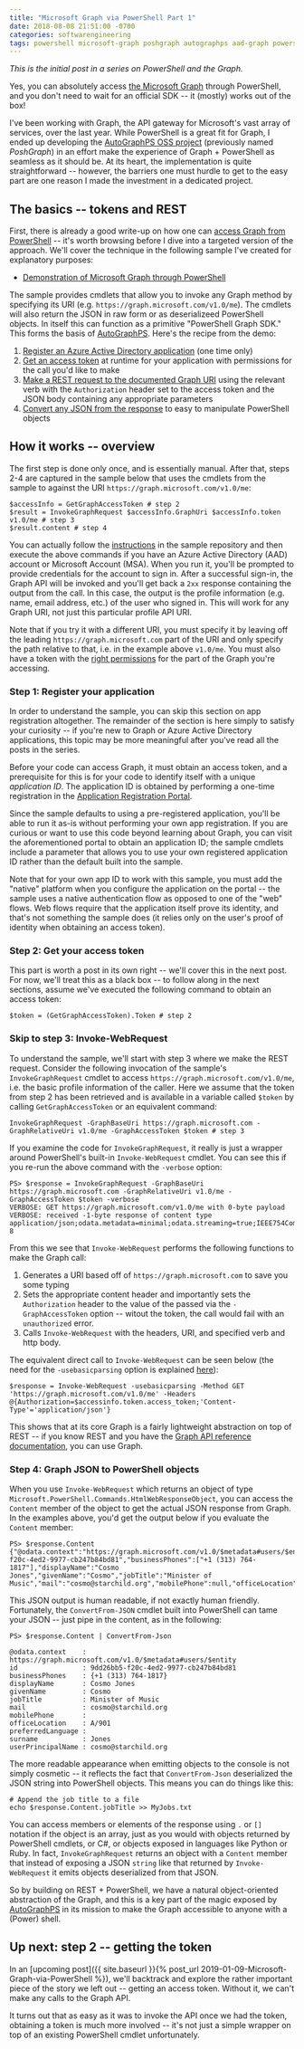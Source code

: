 ```yaml
---
title: "Microsoft Graph via PowerShell Part 1"
date: 2018-08-08 21:51:00 -0700
categories: softwarengineering
tags: powershell microsoft-graph poshgraph autographps aad-graph powershell-graph msgraph azure
---
```

*This is the initial post in a series on PowerShell and the Graph.*

Yes, you can absolutely access [the Microsoft Graph](https://graph.microsoft.io) through PowerShell, and you don't need to wait for an official SDK -- it (mostly) works out of the box!

I've been working with Graph, the API gateway for Microsoft's vast array of services, over the last year. While PowerShell is a great fit for Graph, I ended up developing the [AutoGraphPS OSS project](https://github.com/adamedx/autographps) (previously named *PoshGraph*) in an effort make the experience of Graph + PowerShell as seamless as it should be. At its heart, the implementation is quite straightforward -- however, the barriers one must hurdle to get to the easy part are one reason I made the investment in a dedicated project.

## The basics -- tokens and REST
First, there is already a good write-up on how one can [access Graph from PowerShell](https://blog.kloud.com.au/2016/09/13/leveraging-the-microsoft-graph-api-with-powershell-and-oauth-2-0/) -- it's worth browsing before I dive into a targeted version of the approach. We'll cover the technique in the following sample I've created for explanatory purposes:

* [Demonstration of Microsoft Graph through PowerShell](https://github.com/adamedx/PowerShellGraphDemo)

The sample provides cmdlets that allow you to invoke any Graph method by specifying its URI (e.g. `https://graph.microsoft.com/v1.0/me`). The cmdlets will also return the JSON in raw form or as deserializeed PowerShell objects. In itself this can function as a primitive "PowerShell Graph SDK." This forms the basis of [AutoGraphPS](https://github.com/adamedx/autographps). Here's the recipe from the demo:

1. [Register an Azure Active Directory application](https://apps.dev.microsoft.com) (one time only)
2. [Get an access token](https://github.com/adamedx/PowerShellGraphDemo/blob/133a1e0c2859abc8bcf31da3ce9c9372f2eb4dd3/PowerShellGraphDemo.ps1#L226) at runtime for your application with permissions for the call you'd like to make
3. [Make a REST request to the documented Graph URI](https://github.com/adamedx/PowerShellGraphDemo/blob/133a1e0c2859abc8bcf31da3ce9c9372f2eb4dd3/PowerShellGraphDemo.ps1#L227) using the relevant verb with the `Authorization` header set to the access token and the JSON body containing any appropriate parameters
4. [Convert any JSON from the response](https://github.com/adamedx/PowerShellGraphDemo/blob/133a1e0c2859abc8bcf31da3ce9c9372f2eb4dd3/PowerShellGraphDemo.ps1#L228) to easy to manipulate PowerShell objects

## How it works -- overview
The first step is done only once, and is essentially manual. After that, steps 2-4 are captured in the sample below that uses the cmdlets from the sample to against the URI `https://graph.microsoft.com/v1.0/me`:

```
$accessInfo = GetGraphAccessToken # step 2
$result = InvokeGraphRequest $accessInfo.GraphUri $accessInfo.token v1.0/me # step 3
$result.content # step 4
```

You can actually follow the [instructions](https://github.com/adamedx/PowerShellGraphDemo/blob/master/README.md) in the sample repository and then execute the above commands if you have an Azure Active Directory (AAD) account or Microsoft Account (MSA). When you run it, you'll be prompted to provide credentials for the account to sign in. After a successful sign-in, the Graph API will be invoked and you'll get back a `2xx` response containing the output from the call. In this case, the output is the profile information (e.g. name, email address, etc.) of the user who signed in. This will work for any Graph URI, not just this particular profile API URI.

Note that if you try it with a different URI, you must specify it by leaving off the leading `https://graph.microsoft.com` part of the URI and only specify the path relative to that, i.e. in the example above `v1.0/me`. You must also have a token with the [right permissions](https://developer.microsoft.com/en-us/graph/docs/concepts/permissions_reference) for the part of the Graph you're accessing.

### Step 1: Register your application
In order to understand the sample, you can skip this section on app registration altogether. The remainder of the section is here simply to satisfy your curiosity -- if you're new to Graph or Azure Active Directory applications, this topic may be more meaningful after you've read all the posts in the series.

Before your code can access Graph, it must obtain an access token, and a prerequisite for this is for your code to identify itself with a unique *application ID*. The application ID is obtained by performing a one-time registration in the [Application Registration Portal](https://graph.microsoft.com).

Since the sample defaults to using a pre-registered application, you'll be able to run it as-is without performing your own app registration. If you are curious or want to use this code beyond learning about Graph, you can visit the aforementioned portal to obtain an application ID; the sample cmdlets include a parameter that allows you to use your own registered application ID rather than the default built into the sample.

Note that for your own app ID to work with this sample, you must add the "native" platform when you configure the application on the portal -- the sample uses a native authentication flow as opposed to one of the "web" flows. Web flows require that the application itself prove its identity, and that's not something the sample does (it relies only on the user's proof of identity when obtaining an access token).

### Step 2: Get your access token
This part is worth a post in its own right -- we'll cover this in the next post. For now, we'll treat this as a black box -- to follow along in the next sections, assume we've executed the following command to obtain an access token:

```
$token = (GetGraphAccessToken).Token # step 2
```

### Skip to step 3: Invoke-WebRequest

To understand the sample, we'll start with step 3 where we make the REST request. Consider the following invocation of the sample's `InvokeGraphRequest` cmdlet to access `https://graph.microsoft.com/v1.0/me`, i.e. the basic profile information of the caller. Here we assume that the token from step 2 has been retrieved and is available in a variable called `$token` by calling `GetGraphAccessToken` or an equivalent command:

```
InvokeGraphRequest -GraphBaseUri https://graph.microsoft.com -GraphRelativeUri v1.0/me -GraphAccessToken $token # step 3
```

If you examine the code for `InvokeGraphRequest`, it really is just a wrapper around PowerShell's built-in `Invoke-WebRequest` cmdlet. You can see this if you re-run the above command with the `-verbose` option:

```
PS> $response = InvokeGraphRequest -GraphBaseUri https://graph.microsoft.com -GraphRelativeUri v1.0/me -GraphAccessToken $token -verbose
VERBOSE: GET https://graph.microsoft.com/v1.0/me with 0-byte payload
VERBOSE: received -1-byte response of content type
application/json;odata.metadata=minimal;odata.streaming=true;IEEE754Compatible=false;charset=utf-8
```

From this we see that `Invoke-WebRequest` performs the following functions to make the Graph call:

1. Generates a URI based off of `https://graph.microsoft.com` to save you some typing
2. Sets the appropriate content header and importantly sets the `Authorization` header to the value of the passed via the  `-GraphAccessToken` option -- witout the token, the call would fail with an `unauthorized` error.
3. Calls `Invoke-WebRequest` with the headers, URI, and specified verb and http body.

The equivalent direct call to `Invoke-WebRequest` can be seen below (the need for the `-usebasicparsing` option is explained [here](https://github.com/PowerShell/PowerShell/issues/3042)):

```
$response = Invoke-WebRequest -usebasicparsing -Method GET 'https://graph.microsoft.com/v1.0/me' -Headers @{Authorization=$accessinfo.token.access_token;'Content-Type'='application/json'}
```

This shows that at its core Graph is a fairly lightweight abstraction on top of REST -- if you know REST and you have the [Graph API reference documentation](https://developer.microsoft.com/en-us/graph/docs/concepts/v1-overview), you can use Graph.

### Step 4: Graph JSON to PowerShell objects

When you use `Invoke-WebRequest` which returns an object of type `Microsoft.PowerShell.Commands.HtmlWebResponseObject`, you can access the `Content` member of the object to get the actual JSON response from Graph. In the examples above, you'd get the output below if you evaluate the `Content` member:

```
PS> $response.Content
{"@odata.context":"https://graph.microsoft.com/v1.0/$metadata#users/$entity","id":"9dd26bb5-f20c-4ed2-9977-cb247b84bd81","businessPhones":["+1 (313) 764-1817"],"displayName":"Cosmo Jones","givenName":"Cosmo","jobTitle":"Minister of Music","mail":"cosmo@starchild.org","mobilePhone":null,"officeLocation":"A/901","preferredLanguage":null,"surname":"Jones","userPrincipalName":"cosmo@starchild.org"}
```

This JSON output is human readable, if not exactly human friendly. Fortunately, the `ConvertFrom-JSON` cmdlet built into PowerShell can tame your JSON -- just pipe in the content, as in the following:

```
PS> $response.Content | ConvertFrom-Json

@odata.context    : https://graph.microsoft.com/v1.0/$metadata#users/$entity
id                : 9dd26bb5-f20c-4ed2-9977-cb247b84bd81
businessPhones    : {+1 (313) 764-1817}
displayName       : Cosmo Jones
givenName         : Cosmo
jobTitle          : Minister of Music
mail              : cosmo@starchild.org
mobilePhone       :
officeLocation    : A/901
preferredLanguage :
surname           : Jones
userPrincipalName : cosmo@starchild.org
```

The more readable appearance when emitting objects to the console is not simply cosmetic -- it reflects the fact that `ConvertFrom-Json` deserialized the JSON string into PowerShell objects. This means you can do things like this:

```
# Append the job title to a file
echo $response.Content.jobTitle >> MyJobs.txt
```

You can access members or elements of the response using `.` or `[]` notation if the object is an array, just as you would with objects returned by PowerShell cmdlets, or C#, or objects exposed in languages like Python or Ruby. In fact, `InvokeGraphRequest` returns an object with a `Content` member that instead of exposing a JSON `string` like that returned by `Invoke-WebRequest` it emits objects deserialized from that JSON.

So by building on REST + PowerShell, we have a natural object-oriented abstraction of the Graph, and this is a key part of the magic exposed by [AutoGraphPS](https://github.com/adamedx/autographps) in its mission to make the Graph accessible to anyone with a (Power) shell.

## Up next: step 2 -- getting the token
In an [upcoming post]({{ site.baseurl }}{% post_url 2019-01-09-Microsoft-Graph-via-PowerShell %}), we'll backtrack and explore the rather important piece of the story we left out -- getting an access token. Without it, we can't make any calls to the Graph API.

It turns out that as easy as it was to invoke the API once we had the token, obtaining a token is much more involved -- it's not just a simple wrapper on top of an existing PowerShell cmdlet unfortunately.


